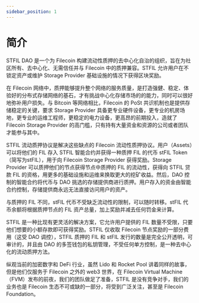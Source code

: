 ```yaml
---
sidebar_position: 1
---
```


# 简介

STFIL DAO 是一个为 Filecoin 构建流动性质押的去中心化自治的组织，旨在为社区所有、去中心化、无需信任并与 Filecoin 中的质押兼容。STFIL 允许用户在不锁定资产或维护 Storage Provider 基础设施的情况下获得区块奖励。

在 Filecoin 网络中，质押能够提升整个网络的服务质量，是打造强健、稳定、体验好的分布式存储网络的基石，才有挑战中心化存储市场的的能力，同时可以很好地弥补用户损失。与 Bitcoin 等网络相比，Filecoin 的 PoSt 共识机制也是提供存储稳定的关键，要求 Storage Provider 具备更专业硬件设备，更专业的机房场地，更专业的运维工程师，更稳定的电力设备，更高昂的前期投入，造就了 Filecoin Storage Provider 的高门槛，只有持有大量资金和资源的公司或者团队才能参与其中。

STFIL 流动质押协议是解决这些缺点的 Filecoin 流动性质押协议。用户（Assets）可以将他们的 FIL 存入 STFIL 智能合约并获得一种质押 FIL 的代币 stFIL Token（简写为stFIL），用于向 Filecoin Storage Provider 获得奖励。Storage Provider 可以质押他们的节点获得节点中质押的 FIL 的流动性，获得向 STFIL 贷款 FIL 的资格，用更多的基础设施和运维来换取更大的挖矿收益。然后，DAO 控制的智能合约将代币与 DAO 挑选的存储提供商进行质押。用户存入的资金由智能合约控制，存储提供商永远无法直接访问用户的资产。

与质押的 FIL 不同，stFIL 代币不受缺乏流动性的限制，可以随时转移。stFIL 代币余额将根据质押节点的 FIL 资产总量，加上奖励并减去任何罚金来计算。

STFIL 是一种比现有更灵活的解决方案，它允许用户提供的 FIL 数量不受限，只要他们想要的小额存款即可获得奖励。STFIL 仅收取 Filecoin 节点奖励的一部分费用（这受 DAO 调控），STFIL 质押的 FIL 和 stFIL 发行的数量是完全公开透明，可审计的，并且由 DAO 的多签钱包的私钥管理，不受任何单方控制，是一种去中心化的流动质押方法。

纵观当前的加密数字和 DeFi 行业，虽然 Lido 和 Rocket Pool 讲着同样的故事，但是他们仅服务于 Filecoin 之外的 web3 世界，在 Filecoin Virtual Machine（FVM）发布的前夜，我们的团队做足了准备，STFIL 是没有竞争对手，我们的业务也是 Filecoin 生态不可或缺的一部分，将受到广泛关注，甚至是 Filecoin Foundation。
